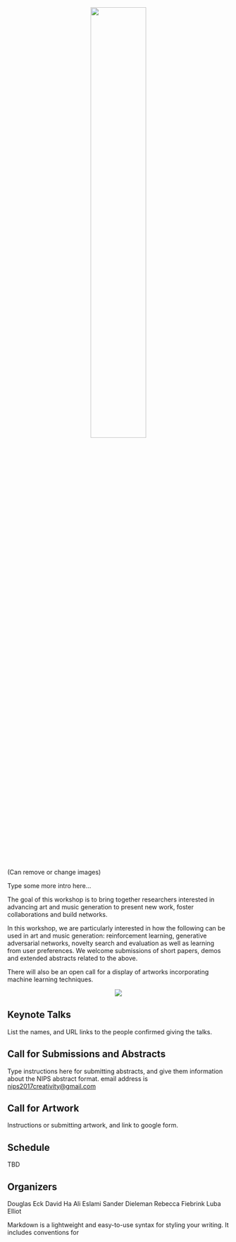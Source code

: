 <center>
<img src="https://cdn.rawgit.com/nips2017creativity/nips2017creativity.github.io/6660a597/assets/can.jpeg" width="50%" height="50%"/>
</center>
(Can remove or change images)

Type some more intro here...

The goal of this workshop is to bring together researchers interested in advancing art and music generation to present new work, foster collaborations and build networks.

In this workshop, we are particularly interested in how the following can be used in art and music generation: reinforcement learning, generative adversarial networks, novelty search and evaluation as well as learning from user preferences. We welcome submissions of short papers, demos and extended abstracts related to the above.

There will also be an open call for a display of artworks incorporating machine learning techniques.

<center>
<img src="https://cdn.rawgit.com/nips2017creativity/nips2017creativity.github.io/c947e344/assets/nips_logo.svg"/>
</center>

## Keynote Talks

List the names, and URL links to the people confirmed giving the talks.

## Call for Submissions and Abstracts

Type instructions here for submitting abstracts, and give them information about the NIPS abstract format. email address is nips2017creativity@gmail.com

## Call for Artwork

Instructions or submitting artwork, and link to google form.

## Schedule

TBD

## Organizers

Douglas Eck
David Ha
Ali Eslami
Sander Dieleman
Rebecca Fiebrink
Luba Elliot

Markdown is a lightweight and easy-to-use syntax for styling your writing. It includes conventions for

